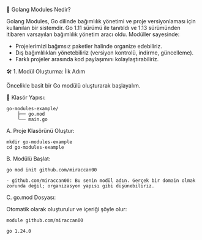 📌 Golang Modules Nedir?

Golang Modules, Go dilinde bağımlılık yönetimi ve proje versiyonlaması için kullanılan bir sistemdir. Go 1.11 sürümü ile tanıtıldı ve 1.13 sürümünden itibaren varsayılan bağımlılık yönetim aracı oldu. Modüller sayesinde:

- Projelerimizi bağımsız paketler halinde organize edebiliriz.
- Dış bağımlılıkları yönetebiliriz (versiyon kontrolü, indirme, güncelleme).
- Farklı projeler arasında kod paylaşımını kolaylaştırabiliriz.


🛠️ 1. Modül Oluşturma: İlk Adım

Öncelikle basit bir Go modülü oluşturarak başlayalım.

📂 Klasör Yapısı:

```
go-modules-example/
    ├── go.mod
    └── main.go
```

A. Proje Klasörünü Oluştur:
```
mkdir go-modules-example
cd go-modules-example
```
B. Modülü Başlat:
```
go mod init github.com/miraccan00
```
    - github.com/miraccan00: Bu senin modül adın. Gerçek bir domain olmak zorunda değil; organizasyon yapısı gibi düşünebiliriz.

C. go.mod Dosyası:

Otomatik olarak oluşturulur ve içeriği şöyle olur:

```
module github.com/miraccan00

go 1.24.0
```